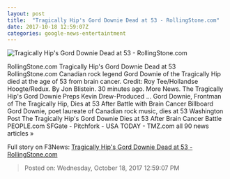 ```yaml
---
layout: post
title:  "Tragically Hip's Gord Downie Dead at 53 - RollingStone.com"
date: 2017-10-18 12:59:07Z
categories: google-news-entertaintment
---
```


![Tragically Hip's Gord Downie Dead at 53 - RollingStone.com](http://img.wennermedia.com/social/gord-downie-obit-2accf8f3-d0dd-4bf8-ac46-a50f24d60419.jpg)

RollingStone.com Tragically Hip's Gord Downie Dead at 53 RollingStone.com Canadian rock legend Gord Downie of the Tragically Hip died at the age of 53 from brain cancer. Credit: Roy Tee/Hollandse Hoogte/Redux. By Jon Blistein. 30 minutes ago. More News. The Tragically Hip's Gord Downie Preps Kevin Drew-Produced ... Gord Downie, Frontman of The Tragically Hip, Dies at 53 After Battle with Brain Cancer Billboard Gord Downie, poet laureate of Canadian rock music, dies at 53 Washington Post The Tragically Hip's Gord Downie Dies at 53 After Brain Cancer Battle PEOPLE.com SFGate - Pitchfork - USA TODAY - TMZ.com all 90 news articles »


Full story on F3News: [Tragically Hip's Gord Downie Dead at 53 - RollingStone.com](http://www.f3nws.com/n/Q33KBD)

> Posted on: Wednesday, October 18, 2017 12:59:07 PM
